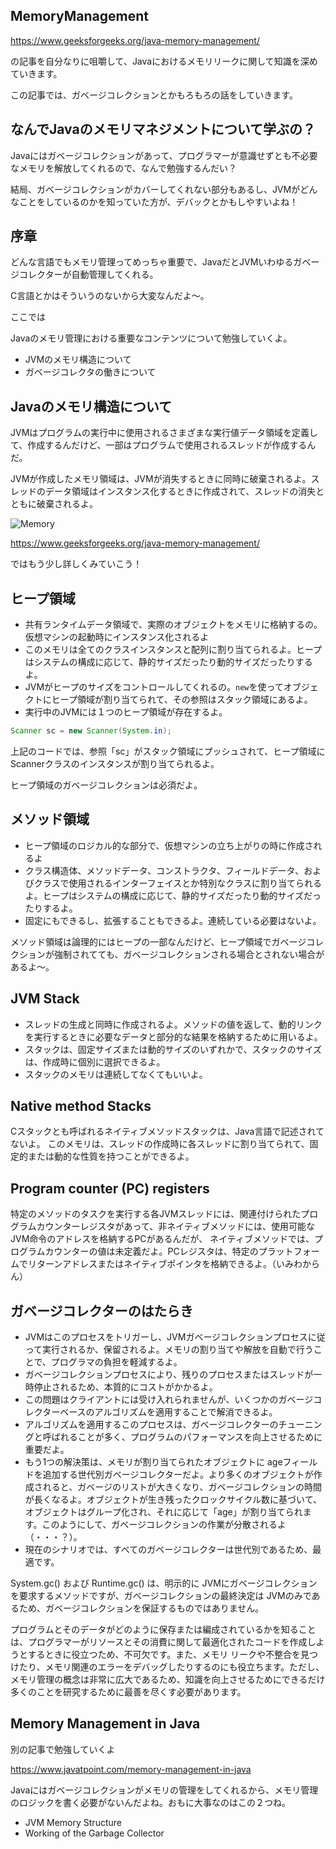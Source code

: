 ## MemoryManagement

https://www.geeksforgeeks.org/java-memory-management/

の記事を自分なりに咀嚼して、Javaにおけるメモリリークに関して知識を深めていきます。

この記事では、ガベージコレクションとかもろもろの話をしていきます。

## なんでJavaのメモリマネジメントについて学ぶの？

Javaにはガベージコレクションがあって、プログラマーが意識せずとも不必要なメモリを解放してくれるので、なんで勉強するんだい？

結局、ガベージコレクションがカバーしてくれない部分もあるし、JVMがどんなことをしているのかを知っていた方が、デバックとかもしやすいよね！

## 序章

どんな言語でもメモリ管理ってめっちゃ重要で、JavaだとJVMいわゆるガベージコレクターが自動管理してくれる。

C言語とかはそういうのないから大変なんだよ〜。

ここでは

Javaのメモリ管理における重要なコンテンツについて勉強していくよ。

* JVMのメモリ構造について
* ガベージコレクタの働きについて

## Javaのメモリ構造について

JVMはプログラムの実行中に使用されるさまざまな実行値データ領域を定義して、作成するんだけど、一部はプログラムで使用されるスレッドが作成するんだ。

JVMが作成したメモリ領域は、JVMが消失するときに同時に破棄されるよ。スレッドのデータ領域はインスタンス化するときに作成されて、スレッドの消失とともに破棄されるよ。

![Memory](https://user-images.githubusercontent.com/105257856/204286431-1c33d8ab-a5e0-435c-9c0a-e5163d8c65f6.png)

https://www.geeksforgeeks.org/java-memory-management/

ではもう少し詳しくみていこう！

## ヒープ領域

* 共有ランタイムデータ領域で、実際のオブジェクトをメモリに格納するの。仮想マシンの起動時にインスタンス化されるよ
* このメモリは全てのクラスインスタンスと配列に割り当てられるよ。ヒープはシステムの構成に応じて、静的サイズだったり動的サイズだったりするよ。
* JVMがヒープのサイズをコントロールしてくれるの。`new`を使ってオブジェクトにヒープ領域が割り当てられて、その参照はスタック領域にあるよ。
* 実行中のJVMには１つのヒープ領域が存在するよ。

```Java
Scanner sc = new Scanner(System.in);
```

上記のコードでは、参照「sc」がスタック領域にプッシュされて、ヒープ領域にScannerクラスのインスタンスが割り当てられるよ。

ヒープ領域のガベージコレクションは必須だよ。

## メソッド領域

* ヒープ領域のロジカル的な部分で、仮想マシンの立ち上がりの時に作成されるよ
* クラス構造体、メソッドデータ、コンストラクタ、フィールドデータ、およびクラスで使用されるインターフェイスとか特別なクラスに割り当てられるよ。ヒープはシステムの構成に応じて、静的サイズだったり動的サイズだったりするよ。
* 固定にもできるし、拡張することもできるよ。連続している必要はないよ。

メソッド領域は論理的にはヒープの一部なんだけど、ヒープ領域でガベージコレクションが強制されてても、ガベージコレクションされる場合とされない場合があるよ〜。

## JVM Stack

* スレッドの生成と同時に作成されるよ。メソッドの値を返して、動的リンクを実行するときに必要なデータと部分的な結果を格納するために用いるよ。
* スタックは、固定サイズまたは動的サイズのいずれかで、スタックのサイズは、作成時に個別に選択できるよ。
* スタックのメモリは連続してなくてもいいよ。

## Native method Stacks

Cスタックとも呼ばれるネイティブメソッドスタックは、Java言語で記述されてないよ。
このメモリは、スレッドの作成時に各スレッドに割り当てられて、固定的または動的な性質を持つことができるよ。

## Program counter (PC) registers

特定のメソッドのタスクを実行する各JVMスレッドには、関連付けられたプログラムカウンターレジスタがあって、非ネイティブメソッドには、使用可能なJVM命令のアドレスを格納するPCがあるんだが、
ネイティブメソッドでは、プログラムカウンターの値は未定義だよ。PCレジスタは、特定のプラットフォームでリターンアドレスまたはネイティブポインタを格納できるよ。（いみわからん）

## ガベージコレクターのはたらき

* JVMはこのプロセスをトリガーし、JVMガベージコレクションプロセスに従って実行されるか、保留されるよ。メモリの割り当てや解放を自動で行うことで、プログラマの負担を軽減するよ。
* ガベージコレクションプロセスにより、残りのプロセスまたはスレッドが一時停止されるため、本質的にコストがかかるよ。
* この問題はクライアントには受け入れられませんが、いくつかのガベージコレクターベースのアルゴリズムを適用することで解消できるよ。
* アルゴリズムを適用するこのプロセスは、ガベージコレクターのチューニングと呼ばれることが多く、プログラムのパフォーマンスを向上させるために重要だよ。
* もう1つの解決策は、メモリが割り当てられたオブジェクトに ageフィールドを追加する世代別ガベージコレクターだよ。より多くのオブジェクトが作成されると、ガベージのリストが大きくなり、ガベージコレクションの時間が長くなるよ。オブジェクトが生き残ったクロックサイクル数に基づいて、オブジェクトはグループ化され、それに応じて「age」が割り当てられます。このようにして、ガベージコレクションの作業が分散されるよ（・・・？）。
* 現在のシナリオでは、すべてのガベージコレクターは世代別であるため、最適です。

System.gc() および Runtime.gc() は、明示的に JVMにガベージコレクションを要求するメソッドですが、ガベージコレクションの最終決定は JVMのみであるため、ガベージコレクションを保証するものではありません。

プログラムとそのデータがどのように保存または編成されているかを知ることは、プログラマーがリソースとその消費に関して最適化されたコードを作成しようとするときに役立つため、不可欠です。また、メモリ リークや不整合を見つけたり、メモリ関連のエラーをデバッグしたりするのにも役立ちます。ただし、メモリ管理の概念は非常に広大であるため、知識を向上させるためにできるだけ多くのことを研究するために最善を尽くす必要があります。

## Memory Management in Java

別の記事で勉強していくよ

https://www.javatpoint.com/memory-management-in-java

Javaにはガベージコレクションがメモリの管理をしてくれるから、メモリ管理のロジックを書く必要がないんだよね。おもに大事なのはこの２つね。

* JVM Memory Structure
* Working of the Garbage Collector






